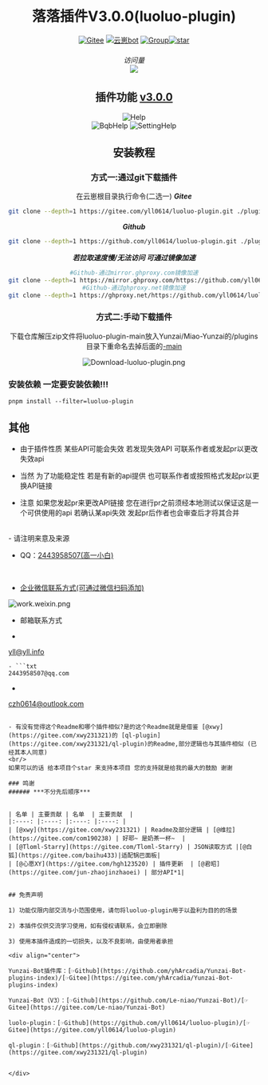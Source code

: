 <div align="center">
<h1>落落插件V3.0.0(luoluo-plugin)</h1>

[![Gitee](https://img.shields.io/badge/Gitee-落落插件-black?style=flat-square&logo=gitee)](https://gitee.com/xwy231321/ql-plugin) [![云崽bot](https://img.shields.io/badge/云崽-v3-black?style=flat-square&logo=dependabot)](https://gitee.com/Le-niao/Yunzai-Bot) [![Group](https://img.shields.io/badge/联系方式-2443958507-red?style=flat-square&logo=GroupMe&logoColor=white)](https://qm.qq.com/cgi-bin/qm/qr?k=Vzr6Z6yISyfTNKic29xQEattdPxHldPW)<a href='https://gitee.com/yll0614/luoluo-plugin/stargazers'><img src='https://gitee.com/yll0614/luoluo-plugin/badge/star.svg?theme=dark' alt='star'></img></a>

 ###### 访问量<br><img src="https://count.moeyy.cn/get/@:yueyuez/"/></br>

 ## 插件功能 [v3.0.0](./CHANGELOG.md)
<img src='https://gitee.com/yll0614/img/raw/master/v3.0.0.jpg'  alt='Help'></img>  
<img src='https://gitee.com/yll0614/img/raw/master/v3.0.0bqb.jpg'  alt='BqbHelp'></img>
<img src='https://gitee.com/yll0614/img/raw/master/v3.0.0setting.jpg'  alt='SettingHelp'></img>  


 ## 安装教程  
### 方式一:通过git下载插件  
在云崽根目录执行命令(二选一)
***Gitee***
```sh
git clone --depth=1 https://gitee.com/yll0614/luoluo-plugin.git ./plugins/luoluo-plugin/
```
***Github***
```sh
git clone --depth=1 https://github.com/yll0614/luoluo-plugin.git ./plugins/luoluo-plugin/
```
***若拉取速度慢/无法访问 可通过镜像加速***
```sh
#Github-通过mirror.ghproxy.com镜像加速
git clone --depth=1 https://mirror.ghproxy.com/https://github.com/yll0614/luoluo-plugin.git ./plugins/luoluo-plugin/
#Github-通过ghproxy.net镜像加速
git clone --depth=1 https://ghproxy.net/https://github.com/yll0614/luoluo-plugin.git ./plugins/luoluo-plugin/
```
### 方式二:手动下载插件
下载仓库解压zip文件将luoluo-plugin-main放入Yunzai/Miao-Yunzai的/plugins目录下重命名去掉后面的<u>-main</u>

<img src='https://gitee.com/yll0614/img/raw/master/Download-luoluo-plugin.png'  alt='Download-luoluo-plugin.png'></img>
</div>

### 安装依赖 一定要安装依赖!!!

```
pnpm install --filter=luoluo-plugin
```

 ## 其他  
 - 由于插件性质 某些API可能会失效 若发现失效API 可联系作者或发起pr以更改失效api

 - 当然 为了功能稳定性 若是有新的api提供 也可联系作者或按照格式发起pr以更换API链接

 - 注意 如果您发起pr来更改API链接 您在进行pr之前须经本地测试以保证这是一个可供使用的api 若确认某api失效 发起pr后作者也会审查后才将其合并
<br/>
- 请注明来意及来源
<br/>

- QQ：[2443958507(高一小白)](https://qm.qq.com/cgi-bin/qm/qr?k=Vzr6Z6yISyfTNKic29xQEattdPxHldPW)

<br/>

- [企业微信联系方式(可通过微信扫码添加)](https://gitee.com/yll0614/img/raw/master/work.weixin.jpg)
<img src='https://gitee.com/yll0614/img/raw/master/work.weixin.jpg'  alt='work.weixin.png'>
<br/>

- 邮箱联系方式
- ```txt
yll@yll.info
 ```
- ```txt
2443958507@qq.com
 ```
- ```txt
czh0614@outlook.com
 ```

- 有没有觉得这个Readme和哪个插件相似?是的这个Readme就是是借鉴 [@xwy](https://gitee.com/xwy231321)的 [ql-plugin](https://gitee.com/xwy231321/ql-plugin)的Readme,部分逻辑也与其插件相似 (已经其本人同意)
<br/>
如果可以的话 给本项目个star 来支持本项目 您的支持就是给我的最大的鼓励 谢谢

### 鸣谢
###### ***不分先后顺序***


| 名单 | 主要贡献 | 名单  | 主要贡献  |
|:----: |:----: |:----: |:----: |
| [@xwy](https://gitee.com/xwy231321) | Readme及部分逻辑 | [@维拉](https://gitee.com/com190238) | 好耶~ 是奶茶一杯~  |
| [@Tloml-Starry](https://gitee.com/Tloml-Starry) | JSON读取方式 |[@白狐](https://gitee.com/baihu433)|适配锅巴面板| 
| [@心愿XY](https://gitee.com/hgh123520) | 插件更新  | [@君昭](https://gitee.com/jun-zhaojinzhaoei) | 部分API*1|


## 免责声明

1) 功能仅限内部交流与小范围使用，请勿将luoluo-plugin用于以盈利为目的的场景

2) 本插件仅供交流学习使用，如有侵权请联系，会立即删除

3) 使用本插件造成的一切损失，以及不良影响，由使用者承担

<div align="center">

Yunzai-Bot插件库：[☞Github](https://github.com/yhArcadia/Yunzai-Bot-plugins-index)/[☞Gitee](https://gitee.com/yhArcadia/Yunzai-Bot-plugins-index)

Yunzai-Bot（V3）：[☞Github](https://github.com/Le-niao/Yunzai-Bot)/[☞Gitee](https://gitee.com/Le-niao/Yunzai-Bot) 

luolo-plugin：[☞Github](https://github.com/yll0614/luoluo-plugin)/[☞Gitee](https://gitee.com/yll0614/luoluo-plugin)

ql-plugin：[☞Github](https://github.com/xwy231321/ql-plugin)/[☞Gitee](https://gitee.com/xwy231321/ql-plugin)


</div>
